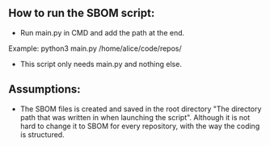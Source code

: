## How to run the SBOM script:
- Run main.py in CMD and add the path at the end.

Example: python3 main.py /home/alice/code/repos/

- This script only needs main.py and nothing else.

## Assumptions:
- The SBOM files is created and saved in the root directory "The directory path that was written in when launching the script". Although it is not hard to change it to SBOM for every repository, with the way the coding is structured.
